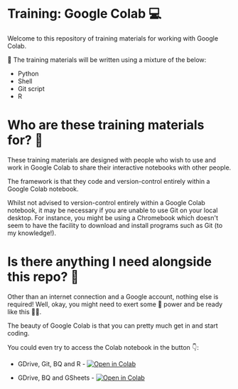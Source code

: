 # Training: Google Colab 💻
Welcome to this repository of training materials for working with Google Colab.

📜 The training materials will be written using a mixture of the below:
- Python
- Shell
- Git script
- R

# Who are these training materials for? 👔
These training materials are designed with people who wish to use and work in Google Colab to share their interactive notebooks with other people. 

The framework is that they code and version-control entirely within a Google Colab notebook.

Whilst not advised to version-control entirely within a Google Colab notebook, it may be necessary if you are unable to use Git on your local desktop. For instance, you might be using a Chromebook which doesn't seem to have the facility to download and install programs such as Git (to my knowledge!).

# Is there anything I need alongside this repo? 👀
Other than an internet connection and a Google account, nothing else is required! Well, okay, you might need to exert some 🧠 power and be ready like this 👩‍💻.

The beauty of Google Colab is that you can pretty much get in and start coding.

You could even try to access the Colab notebook in the button 👇:

- GDrive, Git, BQ and R - [![Open in Colab](https://colab.research.google.com/assets/colab-badge.svg)](https://drive.google.com/drive/folders/1RTyZ2T3fSu4XjAEpxTAngYnbCu2TYffV)

- GDrive, BQ and GSheets - [![Open in Colab](https://colab.research.google.com/assets/colab-badge.svg)](https://drive.google.com/open?id=19XZJFzkBj9QuLAfyRMbXj1-v7d9mAtYq)
